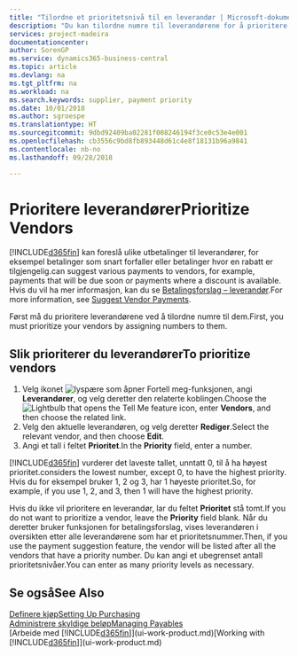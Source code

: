 ```yaml
---
title: "Tilordne et prioritetsnivå til en leverandør | Microsoft-dokumentasjon"
description: "Du kan tilordne numre til leverandørene for å prioritere dem og forenkle betalingsforslag i Business Central."
services: project-madeira
documentationcenter: 
author: SorenGP
ms.service: dynamics365-business-central
ms.topic: article
ms.devlang: na
ms.tgt_pltfrm: na
ms.workload: na
ms.search.keywords: supplier, payment priority
ms.date: 10/01/2018
ms.author: sgroespe
ms.translationtype: HT
ms.sourcegitcommit: 9dbd92409ba02281f008246194f3ce0c53e4e001
ms.openlocfilehash: cb3556c9bd8fb893448d61c4e8f18131b96a9841
ms.contentlocale: nb-no
ms.lasthandoff: 09/28/2018

---
```

# <a name="prioritize-vendors"></a><span data-ttu-id="279dc-103">Prioritere leverandører</span><span class="sxs-lookup"><span data-stu-id="279dc-103">Prioritize Vendors</span></span>
[!INCLUDE[d365fin](includes/d365fin_md.md)] <span data-ttu-id="279dc-104">kan foreslå ulike utbetalinger til leverandører, for eksempel betalinger som snart forfaller eller betalinger hvor en rabatt er tilgjengelig.</span><span class="sxs-lookup"><span data-stu-id="279dc-104">can suggest various payments to vendors, for example, payments that will be due soon or payments where a discount is available.</span></span> <span data-ttu-id="279dc-105">Hvis du vil ha mer informasjon, kan du se [Betalingsforslag – leverandør](payables-how-suggest-vendor-payments.md).</span><span class="sxs-lookup"><span data-stu-id="279dc-105">For more information, see [Suggest Vendor Payments](payables-how-suggest-vendor-payments.md).</span></span>

<span data-ttu-id="279dc-106">Først må du prioritere leverandørene ved å tilordne numre til dem.</span><span class="sxs-lookup"><span data-stu-id="279dc-106">First, you must prioritize your vendors by assigning numbers to them.</span></span>

## <a name="to-prioritize-vendors"></a><span data-ttu-id="279dc-107">Slik prioriterer du leverandører</span><span class="sxs-lookup"><span data-stu-id="279dc-107">To prioritize vendors</span></span>
1. <span data-ttu-id="279dc-108">Velg ikonet ![lyspære som åpner Fortell meg-funksjonen](media/ui-search/search_small.png "Fortell hva du vil gjøre"), angi **Leverandører**, og velg deretter den relaterte koblingen.</span><span class="sxs-lookup"><span data-stu-id="279dc-108">Choose the ![Lightbulb that opens the Tell Me feature](media/ui-search/search_small.png "Tell me what you want to do") icon, enter **Vendors**, and then choose the related link.</span></span>
2. <span data-ttu-id="279dc-109">Velg den aktuelle leverandøren, og velg deretter **Rediger**.</span><span class="sxs-lookup"><span data-stu-id="279dc-109">Select the relevant vendor, and then choose **Edit**.</span></span>
3. <span data-ttu-id="279dc-110">Angi et tall i feltet **Prioritet**.</span><span class="sxs-lookup"><span data-stu-id="279dc-110">In the **Priority** field, enter a number.</span></span>

[!INCLUDE[d365fin](includes/d365fin_md.md)] <span data-ttu-id="279dc-111">vurderer det laveste tallet, unntatt 0, til å ha høyest prioritet.</span><span class="sxs-lookup"><span data-stu-id="279dc-111">considers the lowest number, except 0, to have the highest priority.</span></span> <span data-ttu-id="279dc-112">Hvis du for eksempel bruker 1, 2 og 3, har 1 høyeste prioritet.</span><span class="sxs-lookup"><span data-stu-id="279dc-112">So, for example, if you use 1, 2, and 3, then 1 will have the highest priority.</span></span>

<span data-ttu-id="279dc-113">Hvis du ikke vil prioritere en leverandør, lar du feltet **Prioritet** stå tomt.</span><span class="sxs-lookup"><span data-stu-id="279dc-113">If you do not want to prioritize a vendor, leave the **Priority** field blank.</span></span> <span data-ttu-id="279dc-114">Når du deretter bruker funksjonen for betalingsforslag, vises leverandøren i oversikten etter alle leverandørene som har et prioritetsnummer.</span><span class="sxs-lookup"><span data-stu-id="279dc-114">Then, if you use the payment suggestion feature, the vendor will be listed after all the vendors that have a priority number.</span></span> <span data-ttu-id="279dc-115">Du kan angi et ubegrenset antall prioritetsnivåer.</span><span class="sxs-lookup"><span data-stu-id="279dc-115">You can enter as many priority levels as necessary.</span></span>

## <a name="see-also"></a><span data-ttu-id="279dc-116">Se også</span><span class="sxs-lookup"><span data-stu-id="279dc-116">See Also</span></span>
[<span data-ttu-id="279dc-117">Definere kjøp</span><span class="sxs-lookup"><span data-stu-id="279dc-117">Setting Up Purchasing</span></span>](purchasing-setup-purchasing.md)  
[<span data-ttu-id="279dc-118">Administrere skyldige beløp</span><span class="sxs-lookup"><span data-stu-id="279dc-118">Managing Payables</span></span>](payables-manage-payables.md)  
<span data-ttu-id="279dc-119">[Arbeide med [!INCLUDE[d365fin](includes/d365fin_md.md)]](ui-work-product.md)</span><span class="sxs-lookup"><span data-stu-id="279dc-119">[Working with [!INCLUDE[d365fin](includes/d365fin_md.md)]](ui-work-product.md)</span></span>

